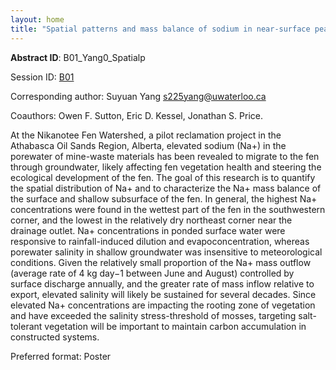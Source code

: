 ```yaml
---
layout: home
title: "Spatial patterns and mass balance of sodium in near-surface peat of a constructed fen"
---
```



**Abstract ID**: B01_Yang0_Spatialp

Session ID: [B01](.)

Corresponding author: Suyuan Yang <a href="mailto:s225yang@uwaterloo.ca">s225yang@uwaterloo.ca</a>

Coauthors: Owen F. Sutton, Eric D. Kessel, Jonathan S. Price. 

At the Nikanotee Fen Watershed, a pilot reclamation project in the Athabasca Oil Sands Region, Alberta, elevated sodium (Na+) in the porewater of mine-waste materials has been revealed to migrate to the fen through groundwater, likely affecting fen vegetation health and steering the ecological development of the fen. The goal of this research is to quantify the spatial distribution of Na+ and to characterize the Na+ mass balance of the surface and shallow subsurface of the fen. In general, the highest Na+ concentrations were found in the wettest part of the fen in the southwestern corner, and the lowest in the relatively dry northeast corner near the drainage outlet. Na+ concentrations in ponded surface water were responsive to rainfall-induced dilution and evapoconcentration, whereas porewater salinity in shallow groundwater was insensitive to meteorological conditions. Given the relatively small proportion of the Na+ mass outflow (average rate of 4 kg day−1 between June and August) controlled by surface discharge annually, and the greater rate of mass inflow relative to export, elevated salinity will likely be sustained for several decades. Since elevated Na+ concentrations are impacting the rooting zone of vegetation and have exceeded the salinity stress-threshold of mosses, targeting salt-tolerant vegetation will be important to maintain carbon accumulation in constructed systems.

Preferred format: Poster
